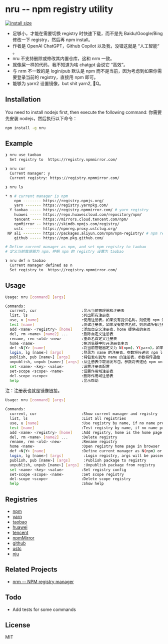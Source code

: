 # nru -- npm registry utility

[![install size](https://packagephobia.com/badge?p=nru)](https://packagephobia.com/result?p=nru)

- 足够小，才能在需要切换 registry 时快速下载，而不是先 Baidu/Google/Bing 修改一下 registry，然后再 npm install。
- 作者是 OpenAI ChatGPT，Github Copilot 以及我，没错这就是 “人工智能“ 。
- nru 不支持删除或修改其内置仓库，这和 nrm 一致。
- 就像屎一样的代码，我不知道为啥 chatgpt 会说它 “高效”。
- 与 nrm 不一致的是 login/pub 默认是 npm 而不是当前，因为考虑到如果你需要登录当前的 registry，直接用 npm 即可。
- 能够为 yarn2 设置镜像，but shit yarn2, 🌺Q。

## Installation

You need to install nodejs first, then execute the following command:
你需要先安装 nodejs，然后执行以下命令：

```bash
npm install -g nru
```

## Example

```bash
❯ nru use taobao
  Set registry to  https://registry.npmmirror.com/
```

```bash
❯ nru cur
  Current manager: y
  Current registry: https://registry.npmmirror.com/
```

```bash
❯ nru ls

* n # current manager is npm
    npm -------- https://registry.npmjs.org/
    yarn ------- https://registry.yarnpkg.com/
  Y taobao ----- https://registry.npmmirror.com/ # yarn registry
    huawei ----- https://repo.huaweicloud.com/repository/npm/
    tencent ---- https://mirrors.cloud.tencent.com/npm/
    npmMirror -- https://skimdb.npmjs.com/registry/
    ustc ------- https://npmreg.proxy.ustclug.org/
 NP ali -------- https://packages.aliyun.com/npm/npm-registry/ # npm registry
    github ----- https://npm.pkg.github.com/
```

```bash
# Define current manager as npm, and set npm registry to taobao
# 定义当前管理器为 npm，并把 npm 的 registry 设置为 taobao

❯ nru def n taobao
  Current manager defined as n
  Set registry to  https://registry.npmmirror.com/
```

## Usage

```bash
Usage: nru [command] [args]

Commands:
  current, cur                    :显示当前管理器和注册表
  list, ls                        :列出所有注册表
  use, u [name]                   :使用注册表，如果没有提供名称，则使用 npm 注册表
  test [name]                     :测试注册表，如果没有提供名称，则测试所有注册表
  add <name> <registry> [home]    :添加自定义注册表，home 提供者的主页
  del, rm <name> [name2] ...      :删除自定义注册表
  rename, ren <old> <new>         :重命名自定义注册表
  home <name>                     :在浏览器中打开注册表主页
  def <N|Y> [name]                :将当前管理器定义为 N(npm)、Y(yarn)，如果提供了名称，则使用它（调用 use 命令）
  login, lg [name>] [args]        :登录为 name 的注册表，参数将传递给 npm login，如果没有提供名称，则使用 npm
  publish, pub [name>] [args]     :将包发布到为 name 的注册表，参数将传递给 npm publish，如果没有提供名称，则使用 npm
  unpublish, unpub [name>] [args] :从注册表中取消发布包，参数将传递给 npm unpublish，如果没有提供名称，则使用 npm
  set <name> <key> <value>        :设置注册表配置
  set-scope <scope> <name>        :设置作用域注册表
  del-scope <scope>               :删除作用域注册表
  help                            :显示帮助
```

注：注册表也就是镜像链接。

```bash
Usage: nru [command] [args]

Commands:
  current, cur                    :Show current manager and registry
  list, ls                        :List all registries
  use, u [name]                   :Use registry by name, if no name provided, use npm registry
  test [name]                     :Test registry by name, if no name provided, test all registries
  add <name> <registry> [home]    :Add registry, home is the home page of provider
  del, rm <name> [name2] ...      :Delete registry
  rename, ren <old> <new>         :Rename registry
  home <name>                     :Open registry home page in browser
  def <N|Y> [name]                :Define current manager as N(npm) or Y(yarn) or P(pnpm), if name provided, use it
  login, lg [name>] [args]         :Login registry, args will be passed to npm login，if no name provided, use npm
  publish, pub [name>] [args]      :Publish package to registry
  unpublish, unpub [name>] [args]  :Unpublish package from registry
  set <name> <key> <value>        :Set registry config
  set-scope <scope> <name>        :Set scope registry
  del-scope <scope>               :Delete scope registry
  help                            :Show help
```

## Registries

- [npm](https://www.npmjs.com/)
- [yarn](https://yarnpkg.com/)
- [taobao](https://npmmirror.com/)
- [huawei](https://mirrors.huaweicloud.com/home)
- [tencent](https://mirrors.cloud.tencent.com/help/npm.html)
- [npmMirror](https://skimdb.npmjs.com/)
- [github](https://npm.pkg.github.com/)
- [ustc](https://mirrors.ustc.edu.cn/help/npm.html)
- [nju](https://doc.nju.edu.cn/books/35f4a/page/npm)

## Related Projects

- [nrm -- NPM registry manager](https://github.com/Pana/nrm)

## Todo

- Add tests for some commands

## License

MIT
